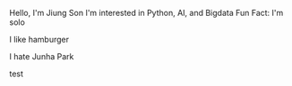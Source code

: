Hello, I'm Jiung Son
I'm interested in Python, AI, and Bigdata
Fun Fact: I'm solo

I like hamburger

I hate Junha Park

test